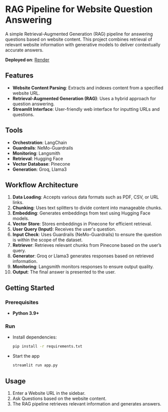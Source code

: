 # RAG Pipeline for Website Question Answering

A simple Retrieval-Augmented Generation (RAG) pipeline for answering questions based on website content. This project combines retrieval of relevant website information with generative models to deliver contextually accurate answers.

**Deployed on**: [Render](https://render.com)

## Features

- **Website Content Parsing**: Extracts and indexes content from a specified website URL.
- **Retrieval-Augmented Generation (RAG)**: Uses a hybrid approach for question answering.
- **Streamlit Interface**: User-friendly web interface for inputting URLs and questions.

## Tools

- **Orchestration**: LangChain
- **Guardrails**: NeMo-Guardrails
- **Monitoring**: Langsmith
- **Retrieval**: Hugging Face
- **Vector Database**: Pinecone
- **Generation**: Groq, Llama3

## Workflow Architecture

1. **Data Loading**: Accepts various data formats such as PDF, CSV, or URL links.
2. **Chunking**: Uses text splitters to divide content into manageable chunks.
3. **Embedding**: Generates embeddings from text using Hugging Face models.
4. **Vector Store**: Stores embeddings in Pinecone for efficient retrieval.
5. **User Query (Input)**: Receives the user's question.
6. **Input Check**: Uses Guardrails (NeMo-Guardrails) to ensure the question is within the scope of the dataset.
7. **Retriever**: Retrieves relevant chunks from Pinecone based on the user’s query.
8. **Generator**: Groq or Llama3 generates responses based on retrieved information.
9. **Monitoring**: Langsmith monitors responses to ensure output quality.
10. **Output**: The final answer is presented to the user.


## Getting Started

### Prerequisites

- **Python 3.9+**
  
### Run 

- Install dependencies:
  ```bash
  pip install -r requirements.txt

- Start the app
  ```bash
  streamlit run app.py

## Usage
1. Enter a Website URL in the sidebar.
2. Ask Questions based on the website content.
3. The RAG pipeline retrieves relevant information and generates answers.